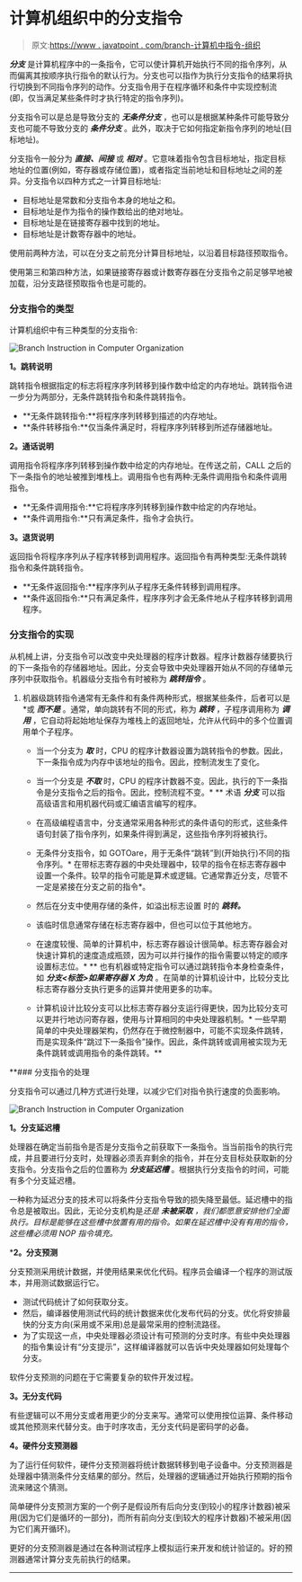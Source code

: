 # 计算机组织中的分支指令

> 原文:[https://www . javatpoint . com/branch-计算机中指令-组织](https://www.javatpoint.com/branch-instruction-in-computer-organization)

***分支*** 是计算机程序中的一条指令，它可以使计算机开始执行不同的指令序列，从而偏离其按顺序执行指令的默认行为。分支也可以指作为执行分支指令的结果将执行切换到不同指令序列的动作。分支指令用于在程序循环和条件中实现控制流(即，仅当满足某些条件时才执行特定的指令序列)。

分支指令可以是总是导致分支的 ***无条件分支*** ，也可以是根据某种条件可能导致分支也可能不导致分支的 ***条件分支*** 。此外，取决于它如何指定新指令序列的地址(目标地址)。

分支指令一般分为 ***直接、间接*** 或 ***相对*** 。它意味着指令包含目标地址，指定目标地址的位置(例如，寄存器或存储位置)，或者指定当前地址和目标地址之间的差异。分支指令以四种方式之一计算目标地址:

*   目标地址是常数和分支指令本身的地址之和。
*   目标地址是作为指令的操作数给出的绝对地址。
*   目标地址是在链接寄存器中找到的地址。
*   目标地址是计数寄存器中的地址。

使用前两种方法，可以在分支之前充分计算目标地址，以沿着目标路径预取指令。

使用第三和第四种方法，如果链接寄存器或计数寄存器在分支指令之前足够早地被加载，沿分支路径预取指令也是可能的。

### 分支指令的类型

计算机组织中有三种类型的分支指令:

![Branch Instruction in Computer Organization](../Images/ba8a9d32d5f01bb4a2176255b0443c87.png)

**1。跳转说明**

跳转指令根据指定的标志将程序序列转移到操作数中给定的内存地址。跳转指令进一步分为两部分，无条件跳转指令和条件跳转指令。

*   **无条件跳转指令:**将程序序列转移到描述的内存地址。
*   **条件转移指令:**仅当条件满足时，将程序序列转移到所述存储器地址。

**2。通话说明**

调用指令将程序序列转移到操作数中给定的内存地址。在传送之前，CALL 之后的下一条指令的地址被推到堆栈上。调用指令也有两种:无条件调用指令和条件调用指令。

*   **无条件调用指令:**它将程序序列转移到操作数中给定的内存地址。
*   **条件调用指令:**只有满足条件，指令才会执行。

**3。退货说明**

返回指令将程序序列从子程序转移到调用程序。返回指令有两种类型:无条件跳转指令和条件跳转指令。

*   **无条件返回指令:**程序序列从子程序无条件转移到调用程序。
*   **条件返回指令:**只有满足条件，程序序列才会无条件地从子程序转移到调用程序。

### 分支指令的实现

从机械上讲，分支指令可以改变中央处理器的程序计数器。程序计数器存储要执行的下一条指令的存储器地址。因此，分支会导致中央处理器开始从不同的存储单元序列中获取指令。机器级分支指令有时被称为 ***跳转指令*** 。

1.  机器级跳转指令通常有无条件和有条件两种形式，根据某些条件，后者可以是*或 ***而不是*** 。通常，单向跳转有不同的形式，称为 ***跳转*** ，子程序调用称为 ***调用*** ，它自动将起始地址保存为堆栈上的返回地址，允许从代码中的多个位置调用单个子程序。

    *   当一个分支为 ***取*** 时，CPU 的程序计数器设置为跳转指令的参数。因此，下一条指令成为内存中该地址的指令。因此，控制流发生了变化。
    *   当一个分支是 ***不取*** 时，CPU 的程序计数器不变。因此，执行的下一条指令是分支指令之后的指令。因此，控制流程不变。* 
**   术语 ***分支*** 可以指高级语言和用机器代码或汇编语言编写的程序。
    *   在高级编程语言中，分支通常采用各种形式的条件语句的形式，这些条件语句封装了指令序列，如果条件得到满足，这些指令序列将被执行。
    *   无条件分支指令，如 GOTOare，用于无条件“跳转”到(开始执行)不同的指令序列。*   在带标志寄存器的中央处理器中，较早的指令在标志寄存器中设置一个条件。较早的指令可能是算术或逻辑。它通常靠近分支，尽管不一定是紧接在分支之前的指令*。

    *   然后在分支中使用存储的条件，如溢出标志设置 时的 ***跳转。***
    *   该临时信息通常存储在标志寄存器中，但也可以位于其他地方。
    *   在速度较慢、简单的计算机中，标志寄存器设计很简单。标志寄存器会对快速计算机的速度造成瓶颈，因为可以并行操作的指令需要以特定的顺序设置标志位。* **   也有机器或特定指令可以通过跳转指令本身检查条件，如 ***分支<标签>如果寄存器 X 为负*** 。在简单的计算机设计中，比较分支比标志寄存器分支执行更多的运算并使用更多的功率。
    *   计算机设计比较分支可以比标志寄存器分支运行得更快，因为比较分支可以更并行地访问寄存器，使用与计算相同的中央处理器机制。*   一些早期简单的中央处理器架构，仍然存在于微控制器中，可能不实现条件跳转，而是实现条件“跳过下一条指令”操作。因此，条件跳转或调用被实现为无条件跳转或调用指令的条件跳转。**

 **### 分支指令的处理

分支指令可以通过几种方式进行处理，以减少它们对指令执行速度的负面影响。

![Branch Instruction in Computer Organization](../Images/e3d53611ef612f14eeb1bd4c0d75c441.png)

**1。分支延迟槽**

处理器在确定当前指令是否是分支指令之前获取下一条指令。当当前指令的执行完成，并且要进行分支时，处理器必须丢弃剩余的指令，并在分支目标处获取新的分支指令。分支指令之后的位置称为 ***分支延迟槽*** 。根据执行分支指令的时间，可能有多个分支延迟槽。

一种称为延迟分支的技术可以将条件分支指令导致的损失降至最低。延迟槽中的指令总是被取出。因此，无论分支机构是*还是 ***未被采取*** ，我们都愿意安排他们全面执行。目标是能够在这些槽中放置有用的指令。如果在延迟槽中没有有用的指令，这些槽必须用 NOP 指令填充。*

 ***2。分支预测**

分支预测采用统计数据，并使用结果来优化代码。程序员会编译一个程序的测试版本，并用测试数据运行它。

*   测试代码统计了如何获取分支。
*   然后，编译器使用测试代码的统计数据来优化发布代码的分支。优化将安排最快的分支方向(采用或不采用)总是最常采用的控制流路径。
*   为了实现这一点，中央处理器必须设计有可预测的分支时序。有些中央处理器的指令集设计有“分支提示”，这样编译器就可以告诉中央处理器如何处理每个分支。

软件分支预测的问题在于它需要复杂的软件开发过程。

**3。无分支代码**

有些逻辑可以不用分支或者用更少的分支来写。通常可以使用按位运算、条件移动或其他预测来代替分支。由于时序攻击，无分支代码是密码学的必备。

**4。硬件分支预测器**

为了运行任何软件，硬件分支预测器将统计数据转移到电子设备中。分支预测器是处理器中猜测条件分支结果的部分。然后，处理器的逻辑通过开始执行预期的指令流来赌这个猜测。

简单硬件分支预测方案的一个例子是假设所有后向分支(到较小的程序计数器)被采用(因为它们是循环的一部分)，而所有前向分支(到较大的程序计数器)不被采用(因为它们离开循环)。

更好的分支预测器是通过在各种测试程序上模拟运行来开发和统计验证的。好的预测器通常计算分支先前执行的结果。

* * ****